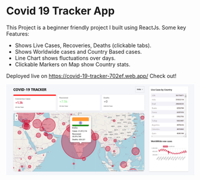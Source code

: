 # Covid 19 Tracker App

This Project is a beginner friendly project I built using ReactJs. Some key Features:

- Shows Live Cases, Recoveries, Deaths (clickable tabs).
- Shows Worldwide cases and Country Based cases.
- Line Chart shows fluctuations over days.
- Clickable Markers on Map show Country stats.

Deployed live on https://covid-19-tracker-702ef.web.app/ Check out!

![](Covid-19-Tracker-Demo.png)






